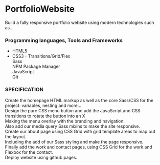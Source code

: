# PortfolioWebsite
Build a fully responsive portfolio website using modern technologies such as... 

### Programming languages, Tools and Frameworks
- HTML5  
- CSS3 - Transitions/Grid/Flex  
Sass  
NPM Package Manager  
JavaScript  
Git  
  
### SPECIFICATION
Create the homepage HTML markup as well as the core Sass/CSS for the project: variables, nesting and more...  
Design the pure CSS menu button and add the JavaScript and CSS transitions to rotate the button into an X  
Making the menu overlay with the branding and navigation.  
Also add our media query Sass mixins to make the site responsive.    
Create our about page using CSS Grid with grid template areas to map out the layout.  
Including the add of our Sass styling and make the page responsive.  
Finally add the work and contact pages, using CSS Grid for the work and Flexbox for the contact.  
Deploy website using github pages.  
